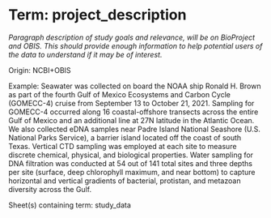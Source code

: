 # Term: project_description

*Paragraph description of study goals and relevance, will be on BioProject and OBIS. This should provide enough information to help potential users of the data to understand if it may be of interest.*

Origin: NCBI+OBIS

Example: Seawater was collected on board the NOAA ship Ronald H. Brown as part of the fourth Gulf of Mexico Ecosystems and Carbon Cycle (GOMECC-4) cruise from September 13 to October 21, 2021. Sampling for GOMECC-4 occurred along 16 coastal-offshore transects across the entire Gulf of Mexico and an additional line at 27N latitude in the Atlantic Ocean. We also collected eDNA samples near Padre Island National Seashore (U.S. National Parks Service), a barrier island located off the coast of south Texas. Vertical CTD sampling was employed at each site to measure discrete chemical, physical, and biological properties. Water sampling for DNA filtration was conducted at 54 out of 141 total sites and three depths per site (surface, deep chlorophyll maximum, and near bottom) to capture horizontal and vertical gradients of bacterial, protistan, and metazoan diversity across the Gulf.

Sheet(s) containing term: study_data

